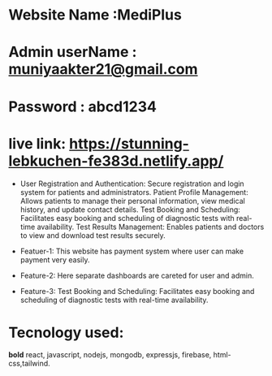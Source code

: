 
# Website Name :MediPlus
# Admin userName : muniyaakter21@gmail.com
# Password : abcd1234
# live link: https://stunning-lebkuchen-fe383d.netlify.app/



- User Registration and Authentication: Secure registration and login system for patients and administrators. Patient Profile Management: Allows patients to manage their personal information, view medical history, and update contact details. Test Booking and Scheduling: Facilitates easy booking and scheduling of diagnostic tests with real-time availability. Test Results Management: Enables patients and doctors to view and download test results securely.


- Featuer-1: This website has payment system where user can make payment very easily.
- Feature-2: Here separate dashboards are careted for user and admin.
- Feature-3: Test Booking and Scheduling: Facilitates easy booking and scheduling of diagnostic tests with real-time availability.

# Tecnology used: 
<b>bold</b>
react, javascript, nodejs, mongodb, expressjs, firebase, html-css,tailwind.
